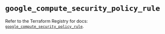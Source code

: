 # `google_compute_security_policy_rule`

Refer to the Terraform Registry for docs: [`google_compute_security_policy_rule`](https://registry.terraform.io/providers/hashicorp/google/6.36.0/docs/resources/compute_security_policy_rule).
